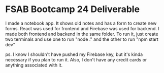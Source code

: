 # FSAB Bootcamp 24 Deliverable 

I made a notebook app. It shows old notes and has a form to create new forms.
React was used for frontend and Firebase was used for backend.
I made both frontend and backend in the same folder. 
To run it, just create two terminals and use one to run "node ." and the other to run "npm start dev"

ps. I know I shouldn't have pushed my Firebase key, but it's kinda necessary if you plan to run it. Also, I don't have any credit cards or anything associated with it.
